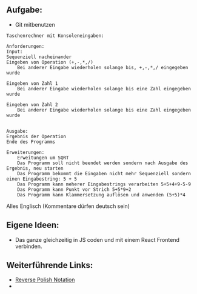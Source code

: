 ## Aufgabe:

- Git mitbenutzen
```
Taschenrechner mit Konsoleneingaben:

Anforderungen:
Input:
Sequenziell nacheinander
Eingeben von Operation (+,-,*,/)
    Bei anderer Eingabe wiederholen solange bis, +,-,*,/ eingegeben wurde

Eingeben von Zahl 1
    Bei anderer Eingabe wiederholen solange bis eine Zahl eingegeben wurde

Eingeben von Zahl 2
    Bei anderer Eingabe wiederholen solange bis eine Zahl eingegeben wurde


Ausgabe:
Ergebnis der Operation
Ende des Programms

Erweiterungen:
    Erweitungen um SQRT
    Das Programm soll nicht beendet werden sondern nach Ausgabe des Ergebnis, neu starten
    Das Programm bekommt die Eingaben nicht mehr Sequenziell sondern einen Eingabestring: 5 + 5
    Das Programm kann meherer Eingabestrings verarbeiten 5+5+4+9-5-9
    Das Programm kann Punkt vor Strich 5+5*9+2
    Das Programm kann Klammersetzung auflösen und anwenden (5+5)*4
```

Alles Englisch (Kommentare dürfen deutsch sein)

## Eigene Ideen:

- Das ganze gleichzeitig in JS coden und mit einem React Frontend verbinden.

## Weiterführende Links:

- [Reverse Polish Notation](https://en.wikipedia.org/wiki/Reverse_Polish_notation)
- 